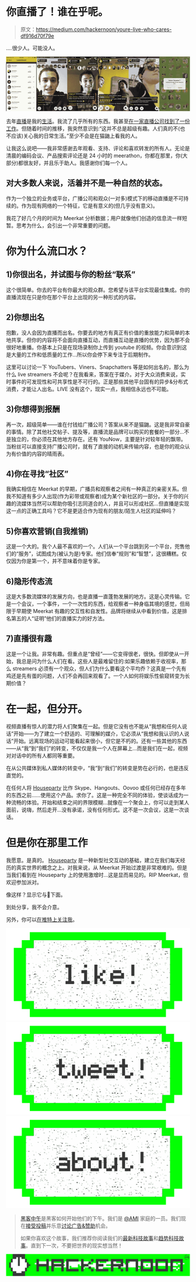 # 你直播了！谁在乎呢。

> 原文：<https://medium.com/hackernoon/youre-live-who-cares-df916d70f79e>

….很少人。可能没人。

![](img/fe791bb261181a17873bf89a39552cc4.png)

去年[直播](https://hackernoon.com/tagged/livestreaming)是我的[生活](https://hackernoon.com/tagged/life)。我流了几乎所有的东西。我甚至[在一家直播公司找到了一份工作](/@jsneedles/why-i-left-my-dream-job-358a6e71814b)。但随着时间的推移，我突然意识到:“这并不总是超级有趣。人们真的不(也不应该)关心我的日常生活。”至少不会是在猫鼬上看我的人。

让我这么说吧——我非常感谢去年观看、支持、评论和喜欢转发的所有人。无论是清晨的编码会议、产品搜索评论还是 24 小时的 meerathon，你都在那里，你(大部分)都很友好，并且乐于助人。我感谢你们每一个人。

## 对大多数人来说，活着并不是一种自然的状态。

作为一个独立的业务或平台，广播公司和观众(一对多)模式下的移动直播是不可持续的。作为现有网络的一个特征，它是有意义的(但几乎没有意义)。

我花了好几个月的时间为 Meerkat 分析数据；用户就像他们创造的信息流一样短暂。思考为什么，会引出一个非常重要的问题。

# 你为什么流口水？

## 1)你很出名，并试图与你的粉丝“联系”

这个很简单。你去的平台有你最大的观众群。您希望与该平台实现最佳集成。你的直播流现在只是你在那个平台上出现的另一种形式的内容。

## 2)你想出名

抱歉，没人会因为直播而出名。你要去的地方有真正有价值的重放能力和简单的本地共享。但你的内容将不会面向直播互动，而直播互动是直播的优势，因为那不会很好地重播。你基本上只是在现场录制你上传到 youtube 的视频。你会意识到这是大量的工作和低质量的工作…所以你会停下来专注于后期制作。

这里可以讨论一下 YouTubers、Viners、Snapchatters 等是如何出名的，那么为什么 live streamers 不会呢？在我看来，答案在于媒介。对于大众消费来说，实时事件的可发现性和可共享性是不可行的。正是那些其他平台固有的异步&分布式消费，才能让人出名。LIVE 没有这个，现实一点，我相信永远也不可能。

## 3)你想得到报酬

再一次，超级简单——谁在付钱给广播公司？答案从来不是猫鼬。这是我非常自豪的事情。除了其他社交帖子、提及等，直播流是品牌可以购买的套餐的一部分...不是独立的，你必须在其他地方存在。还有 YouNow，主要是针对较年轻的飘带。当粉丝可以直接支持广播公司时，就有了直接的动机来传输内容，也是你的观众认为有价值的内容的晴雨表。

## 4)你在寻找“社区”

我确实相信在 Meerkat 的早期，广播员和观察者之间有一种真正的亲密关系。但我不知道有多少人出现(作为彩带或观察者)成为某个新社区的一部分。关于你的兴趣的流媒体当然可以帮助你吸引志同道合的人，并且可以形成社区…但直播是实现这一点的正确工具吗？它不是更适合作为现有的朋友/陌生人社区的延伸吗？

## 5)你喜欢营销(自我推销)

这是一个大的。我个人最不喜欢的一个。人们从一个平台跳到另一个平台，兜售他们的“服务”，试图成为(被认为是)专家。他们信奉“规则”和“智慧”，这很糟糕。仅仅因为你是第一个，并不意味着你是专家。

## 6)隐形传态流

这是大多数流媒体的发展方向，也是直播一直蓬勃发展的地方。这是心灵传输。它是一个会议，一个事件，一个一次性的东西，给观察者一种身临其境的感觉，但局限于早期使 Meerkat 有趣的交互性和自发性。品牌将继续从中看到价值，这是排名第五的人“证明”他们的直播实力的好方法。

## 7)直播很有趣

这是一个让我。非常有趣。但重点是“曾经”——它变得很老，很快。但即使从一开始，我总是问为什么人们在看。这些人是最难留住的:如果乐趣依赖于收视率，那么 streamers 必须有一个观众，但人们为什么要看这个平均乔？这真是一个先有鸡还是先有蛋的问题，人们不会再回来观看了。一个人如何将娱乐性偷窥转变为长期价值？

# 在一起，但分开。

视频直播有惊人的潜力将人们聚集在一起。但是它没有也不能从“我想和任何人说话”开始——为了建立一个舒适的、可理解的媒介，它必须从“我想和我认识的人说话”开始。远离现场的运动可能看起来很小，但它是不朽的。还有一些其他的东西——从“我”到“我们”的转变，不仅仅是我一个人在屏幕上…而是我们在一起，视频对对话中的所有人都同等重要。

在从公共媒体到私人媒体的转变中，“我”到“我们”的转变是势在必行的，也是违反直觉的。

在任何人将 [Houseparty](http://joinhouse.party) 比作 Skype、Hangouts、Oovoo 或任何已经存在多年的东西之前……使用这个产品。求你了。这是一种完全不同的体验，使谈话成为一种流畅的体验。开始和结束之间的界限模糊…就像在一个聚会上，你可以走到某人面前，说嗨，然后走开…没有承诺，没有任何形式。这不是一次会议，这是一次谈话。

# 但是你在那里工作

我愿意。是真的。 [Houseparty](http://joinhouse.party) 是一种新型社交互动的基础，建立在我们每天经历的真实世界的概念之上。对我来说，从 Meerkat 开始过渡是非常艰难的。但是当我们看到在 Houseparty 上的使用激增时…这是显而易见的。RIP Meerkat，但欢迎参加派对。

像这样？显示它与💚下面。

到处分享，我不会介意。

另外，你可以[在推特上关注我](http://twitter.com/jsneedles)。

[![](img/50ef4044ecd4e250b5d50f368b775d38.png)](http://bit.ly/HackernoonFB)[![](img/979d9a46439d5aebbdcdca574e21dc81.png)](https://goo.gl/k7XYbx)[![](img/2930ba6bd2c12218fdbbf7e02c8746ff.png)](https://goo.gl/4ofytp)

> [黑客中午](http://bit.ly/Hackernoon)是黑客如何开始他们的下午。我们是 [@AMI](http://bit.ly/atAMIatAMI) 家庭的一员。我们现在[接受投稿](http://bit.ly/hackernoonsubmission)并乐意[讨论广告&赞助](mailto:partners@amipublications.com)机会。
> 
> 如果你喜欢这个故事，我们推荐你阅读我们的[最新科技故事](http://bit.ly/hackernoonlatestt)和[趋势科技故事](https://hackernoon.com/trending)。直到下一次，不要把世界的现实想当然！

[![](img/be0ca55ba73a573dce11effb2ee80d56.png)](https://goo.gl/Ahtev1)